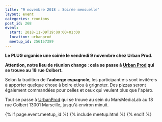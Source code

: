 ```yaml
---
title: "9 novembre 2018 : Soirée mensuelle"
layout: event
categories: reunions
post_id: 268
event:
  start: 2018-11-09T19:00:00+01:00
  location: urbanprod
  meetup_id: 256157389
---
```


**Le PLUG organise une soirée le vendredi 9 novembre chez Urban Prod.**

**Attention, notre lieu de réunion change : cela se passe à [Urban Prod](http://www.urbanprod.net) qui se trouve au 18 rue Colbert.**

Selon la tradition de l'**auberge espagnole**, les participant·e·s sont invité·e·s à apporter quelque chose à boire et/ou à grignoter. Des pizzas seront également commandées pour celles et ceux qui veulent plus que l'apéro.

Tout se passe à [UrbanProd](http://www.urbanprod.net) qui se trouve au sein du MarsMediaLab au 18 rue Colbert 13001 Marseille, jusqu'à environ minuit.

{% if page.event.meetup_id %}
  {% include meetup.html %}
{% endif %}
